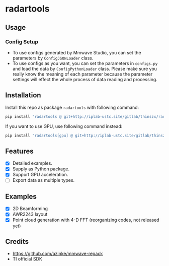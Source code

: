 # radartools

## Usage

### Config Setup

- To use configs generated by Mmwave Studio, you can set the parameters by `ConfigJSONLoader` class.
- To use configs as you want, you can set the parameters in `configs.py` and load the data by `ConfigPythonLoader` class. Please make sure you really know the meaning of each parameter because the parameter settings will effect the whole process of data reading and processing.

## Installation

Install this repo as package `radartools` with following command:
```bash
pip install "radartools @ git+http://iplab-ustc.site/gitlab/thinszx/radartools.git@main"
```

If you want to use GPU, use following command instead:
```bash
pip install "radartools[gpu] @ git+http://iplab-ustc.site/gitlab/thinszx/radartools.git@main"
```

## Features

- [x] Detailed examples.
- [x] Supply as Python package.
- [x] Support GPU acceleration.
- [ ] Export data as multiple types.

## Examples

- [x] 2D Beamforming
- [x] AWR2243 layout
- [x] Point cloud generation with 4-D FFT (reorganizing codes, not released yet)

## Credits

- <https://github.com/azinke/mmwave-repack>
- TI official SDK
